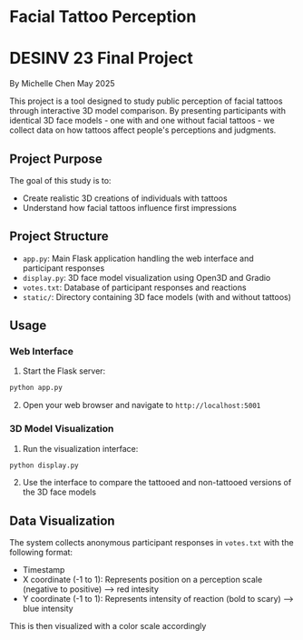 # Facial Tattoo Perception 

# DESINV 23 Final Project
By Michelle Chen
May 2025


This project is a tool designed to study public perception of facial tattoos through interactive 3D model comparison. By presenting participants with identical 3D face models - one with and one without facial tattoos - we collect data on how tattoos affect people's perceptions and judgments.

## Project Purpose

The goal of this study is to:
- Create realistic 3D creations of individuals with tattoos
- Understand how facial tattoos influence first impressions


## Project Structure

- `app.py`: Main Flask application handling the web interface and participant responses
- `display.py`: 3D face model visualization using Open3D and Gradio
- `votes.txt`: Database of participant responses and reactions
- `static/`: Directory containing 3D face models (with and without tattoos)

## Usage

### Web Interface

1. Start the Flask server:
```bash
python app.py
```

2. Open your web browser and navigate to `http://localhost:5001`

### 3D Model Visualization

1. Run the visualization interface:
```bash
python display.py
```

2. Use the interface to compare the tattooed and non-tattooed versions of the 3D face models

## Data Visualization

The system collects anonymous participant responses in `votes.txt` with the following format:
- Timestamp
- X coordinate (-1 to 1): Represents position on a perception scale (negative to positive) --> red intesity
- Y coordinate (-1 to 1): Represents intensity of reaction (bold to scary) --> blue intensity

This is then visualized with a color scale accordingly

